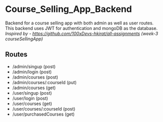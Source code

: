 # Course_Selling_App_Backend
Backend for a course selling app with both admin as well as user routes. This backend uses JWT for authentication and mongoDB as the database.
*Inspired by - https://github.com/100xDevs-hkirat/all-assignments (week-3 courseSellingApp)*
## Routes
- /admin/singup (post)
- /admin/login (post)
- /admin/courses (post)
- /admin/courses/:courseId (put)
- /admin/courses (get)
- /user/singup (post)
- /user/login (post)
- /user/courses (get)
- /user/courses/:courseId (post)
- /user/purchasedCourses (get)
